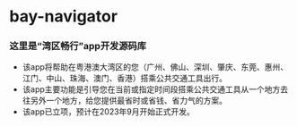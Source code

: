 # bay-navigator
### 这里是“湾区畅行”app开发源码库
- 该app将帮助在粤港澳大湾区的您（广州、佛山、深圳、肇庆、东莞、惠州、江门、中山、珠海、澳门、香港）搭乘公共交通工具出行。
- 该app主要功能是引导您在当前或指定时间段搭乘公共交通工具从一个地方去往另外一个地方，给您提供最省时或省钱、省力气的方案。
- 该app已立项，预计在2023年9月开始正式开发。

